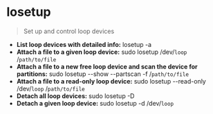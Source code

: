 # losetup
> Set up and control loop devices
- **List loop devices with detailed info:**
losetup -a
- **Attach a file to a given loop device:**
sudo losetup /dev/`loop` /`path/to/file`
- **Attach a file to a new free loop device and scan the device for partitions:**
sudo losetup --show --partscan -f /`path/to/file`
- **Attach a file to a read-only loop device:**
sudo losetup --read-only /dev/`loop` /`path/to/file`
- **Detach all loop devices:**
sudo losetup -D
- **Detach a given loop device:**
sudo losetup -d /dev/`loop`
